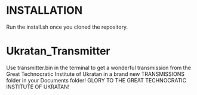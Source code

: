 # INSTALLATION
Run the install.sh once you cloned the repository.

# Ukratan_Transmitter
Use transmitter.bin in the terminal to get a wonderful transmission from the Great Technocratic Institute of Ukratan in a brand new TRANSMISSIONS folder in your Documents folder! GLORY TO THE GREAT TECHNOCRATIC INSTITUTE OF UKRATAN!
